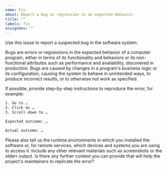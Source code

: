 ```yaml
---
name: Fix
about: Report a bug or regression in an expected behavior.
title: ""
labels: fix
assignees: ""
---
```


Use this issue to report a suspected bug in the software system.

Bugs are errors or regressions in the expected behavior of a computer program, either in terms of its functionality and behaviors or its non-functional attributes such as performance and availability, discovered in production. Bugs are caused by changes in a program's business logic or its configuration, causing the system to behave in unintended ways, to produce incorrect results, or to otherwise not work as specified.

If possible, provide step-by-step instructions to reproduce the error, for example:

```txt
1. Go to …
2. Click on …
3. Scroll down to …

Expected outcome: …

Actual outcome: …
```

Please also tell us the runtime environments in which you installed the software or, for remote services, which devices and systems you are using to access it. Include any other relevant materials such as screenshots or the stderr output. Is there any further context you can provide that will help the project's maintainers to replicate the error?
